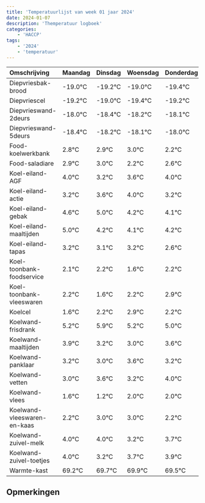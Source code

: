 ```yaml
---
title: 'Temperatuurlijst van week 01 jaar 2024'
date: 2024-01-07
description: 'Themperatuur logboek'
categories:
    - 'HACCP'
tags:
    - '2024'
    - 'temperatuur'
---
```

|Omschrijving|Maandag|Dinsdag|Woensdag|Donderdag|Vrijdag|Zaterdag|Zondag|
|:---|:---|:---|:---|:---|:---|:---|:---|
|Diepvriesbak-brood|-19.0°C|-19.2°C|-19.0°C|-19.4°C|-19.2°C|-19.1°C|-19.0°C|
|Diepvriescel|-19.2°C|-19.0°C|-19.4°C|-19.2°C|-19.1°C|-19.0°C|-19.8°C|
|Diepvrieswand-2deurs|-18.0°C|-18.4°C|-18.2°C|-18.1°C|-18.0°C|-18.8°C|-18.4°C|
|Diepvrieswand-5deurs|-18.4°C|-18.2°C|-18.1°C|-18.0°C|-18.8°C|-18.4°C|-18.0°C|
|Food-koelwerkbank|2.8°C|2.9°C|3.0°C|2.2°C|2.6°C|3.0°C|2.2°C|
|Food-saladiare|2.9°C|3.0°C|2.2°C|2.6°C|3.0°C|2.2°C|2.1°C|
|Koel-eiland-AGF|4.0°C|3.2°C|3.6°C|4.0°C|3.2°C|3.1°C|3.2°C|
|Koel-eiland-actie|3.2°C|3.6°C|4.0°C|3.2°C|3.1°C|3.2°C|2.6°C|
|Koel-eiland-gebak|4.6°C|5.0°C|4.2°C|4.1°C|4.2°C|3.6°C|4.2°C|
|Koel-eiland-maaltijden|5.0°C|4.2°C|4.1°C|4.2°C|3.6°C|4.2°C|4.9°C|
|Koel-eiland-tapas|3.2°C|3.1°C|3.2°C|2.6°C|3.2°C|3.9°C|3.2°C|
|Koel-toonbank-foodservice|2.1°C|2.2°C|1.6°C|2.2°C|2.9°C|2.2°C|2.0°C|
|Koel-toonbank-vleeswaren|2.2°C|1.6°C|2.2°C|2.9°C|2.2°C|2.0°C|2.6°C|
|Koelcel|1.6°C|2.2°C|2.9°C|2.2°C|2.0°C|2.6°C|2.2°C|
|Koelwand-frisdrank|5.2°C|5.9°C|5.2°C|5.0°C|5.6°C|5.2°C|6.0°C|
|Koelwand-maaltijden|3.9°C|3.2°C|3.0°C|3.6°C|3.2°C|4.0°C|4.0°C|
|Koelwand-panklaar|3.2°C|3.0°C|3.6°C|3.2°C|4.0°C|4.0°C|3.2°C|
|Koelwand-vetten|3.0°C|3.6°C|3.2°C|4.0°C|4.0°C|3.2°C|3.7°C|
|Koelwand-vlees|1.6°C|1.2°C|2.0°C|2.0°C|1.2°C|1.7°C|1.9°C|
|Koelwand-vleeswaren-en-kaas|2.2°C|3.0°C|3.0°C|2.2°C|2.7°C|2.9°C|2.5°C|
|Koelwand-zuivel-melk|4.0°C|4.0°C|3.2°C|3.7°C|3.9°C|3.5°C|3.2°C|
|Koelwand-zuivel-toetjes|4.0°C|3.2°C|3.7°C|3.9°C|3.5°C|3.2°C|3.8°C|
|Warmte-kast|69.2°C|69.7°C|69.9°C|69.5°C|69.2°C|69.8°C|68.6°C|

## Opmerkingen


